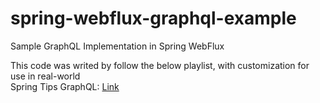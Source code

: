 # spring-webflux-graphql-example
Sample GraphQL Implementation in Spring WebFlux

This code was writed by follow the below playlist, with customization for use in real-world  
Spring Tips GraphQL: [Link](https://youtube.com/playlist?list=PLgGXSWYM2FpNRPDQnAGfAHxMl3zUG2Run)
